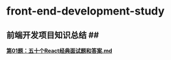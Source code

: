 # front-end-development-study #
## 前端开发项目知识总结 ##<br>
**[第01题：五十个React经典面试题和答案.md](https://github.com/jerrychane/front-end-development-study/blob/master/01_%E4%BA%94%E5%8D%81%E4%B8%AAReact%E7%BB%8F%E5%85%B8%E9%9D%A2%E8%AF%95%E9%A2%98%E5%92%8C%E7%AD%94%E6%A1%88.md)**
